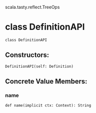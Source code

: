 scala.tasty.reflect.TreeOps
# class DefinitionAPI

<pre><code class="language-scala" >class DefinitionAPI</pre></code>
## Constructors:
<pre><code class="language-scala" >DefinitionAPI(self: Definition)</pre></code>

## Concrete Value Members:
### name
<pre><code class="language-scala" >def name(implicit ctx: Context): String</pre></code>

